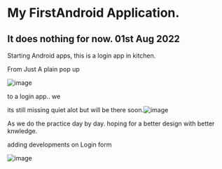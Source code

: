 # My FirstAndroid Application.
## It does nothing for now. 01st Aug 2022

Starting Android apps, this is a login app in kitchen.

From Just A plain pop up 

![image](https://user-images.githubusercontent.com/98440370/182155234-92739d14-df48-4433-a103-2ea36bb9067a.png)


to a login app.. we 


its still missing quiet alot but will be there soon.![image](https://user-images.githubusercontent.com/98440370/182155036-32a7722b-d697-4294-823c-bc702f7a80ec.png)

As we do the practice day by day. hoping for a better design with better knwledge.

adding developments on Login form

![image](https://user-images.githubusercontent.com/98440370/182271005-4ca383a4-4634-446a-98f1-97d21a0689d9.png)
